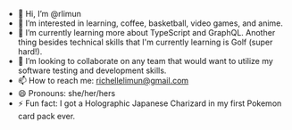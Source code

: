 - 👋 Hi, I’m @rlimun
- 👀 I’m interested in learning, coffee, basketball, video games, and anime.
- 🌱 I’m currently learning more about TypeScript and GraphQL. Another thing besides technical skills that I'm currently learning is Golf (super hard!).
- 💞️ I’m looking to collaborate on any team that would want to utilize my software testing and development skills.
- 📫 How to reach me: richellelimun@gmail.com
- 😄 Pronouns: she/her/hers
- ⚡ Fun fact: I got a Holographic Japanese Charizard in my first Pokemon card pack ever.

<!---
rlimun/rlimun is a ✨ special ✨ repository because its `README.md` (this file) appears on your GitHub profile.
You can click the Preview link to take a look at your changes.
--->
